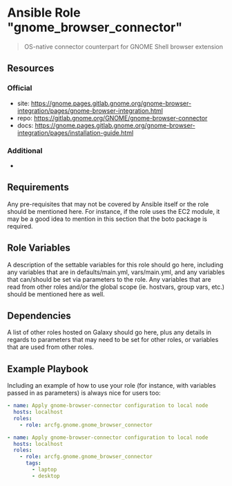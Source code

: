 # Ansible Role "gnome_browser_connector"

> OS-native connector counterpart for GNOME Shell browser extension

## Resources

### Official

- site: https://gnome.pages.gitlab.gnome.org/gnome-browser-integration/pages/gnome-browser-integration.html
- repo: https://gitlab.gnome.org/GNOME/gnome-browser-connector
- docs: https://gnome.pages.gitlab.gnome.org/gnome-browser-integration/pages/installation-guide.html

### Additional

-

## Requirements

Any pre-requisites that may not be covered by Ansible itself or the role should be mentioned here. For instance, if the
role uses the EC2 module, it may be a good idea to mention in this section that the boto package is required.

## Role Variables

A description of the settable variables for this role should go here, including any variables that are in
defaults/main.yml, vars/main.yml, and any variables that can/should be set via parameters to the role. Any variables
that are read from other roles and/or the global scope (ie. hostvars, group vars, etc.) should be mentioned here as
well.

## Dependencies

A list of other roles hosted on Galaxy should go here, plus any details in regards to parameters that may need to be set
for other roles, or variables that are used from other roles.

## Example Playbook

Including an example of how to use your role (for instance, with variables passed in as parameters) is always nice for
users too:

```yaml
- name: Apply gnome-browser-connector configuration to local node
  hosts: localhost
  roles:
    - role: arcfg.gnome.gnome_browser_connector
```

```yaml
- name: Apply gnome-browser-connector configuration to local node
  hosts: localhost
  roles:
    - role: arcfg.gnome.gnome_browser_connector
      tags:
        - laptop
        - desktop
```
